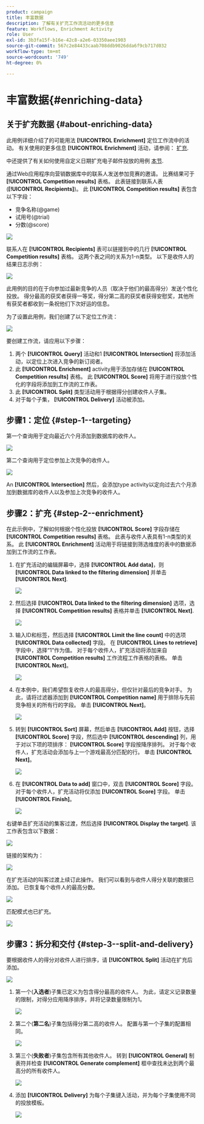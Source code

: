 ```yaml
---
product: campaign
title: 丰富数据
description: 了解有关扩充工作流活动的更多信息
feature: Workflows, Enrichment Activity
role: User
exl-id: 3b3fa15f-b16e-42c8-a2e6-03350aee1903
source-git-commit: 567c2e84433caab708ddb9026dda6f9cb717d032
workflow-type: tm+mt
source-wordcount: '749'
ht-degree: 0%

---
```


# 丰富数据{#enriching-data}



## 关于扩充数据 {#about-enriching-data}

此用例详细介绍了的可能用法 **[!UICONTROL Enrichment]** 定位工作流中的活动。 有关使用的更多信息 **[!UICONTROL Enrichment]** 活动，请参阅： [扩充](enrichment.md).

中还提供了有关如何使用自定义日期扩充电子邮件投放的用例 [本节](email-enrichment-with-custom-date-fields.md).

通过Web应用程序向营销数据库中的联系人发送参加竞赛的邀请。 比赛结果可于 **[!UICONTROL Competition results]** 表格。 此表链接到联系人表(**[!UICONTROL Recipients]**)。 此 **[!UICONTROL Competition results]** 表包含以下字段：

* 竞争名称(@game)
* 试用号(@trial)
* 分数(@score)

![](assets/uc1_enrich_1.png)

联系人在 **[!UICONTROL Recipients]** 表可以链接到中的几行 **[!UICONTROL Competition results]** 表格。 这两个表之间的关系为1-n类型。 以下是收件人的结果日志示例：

![](assets/uc1_enrich_2.png)

此用例的目的在于向参加过最新竞争的人员（取决于他们的最高得分）发送个性化投放。 得分最高的获奖者获得一等奖，得分第二高的获奖者获得安慰奖，其他所有获奖者都收到一条祝他们下次好运的信息。

为了设置此用例，我们创建了以下定位工作流：

![](assets/uc1_enrich_3.png)

要创建工作流，请应用以下步骤：

1. 两个 **[!UICONTROL Query]** 活动和1 **[!UICONTROL Intersection]** 将添加活动，以定位上次进入竞争的新订阅者。
1. 此 **[!UICONTROL Enrichment]** activity用于添加存储在 **[!UICONTROL Competition results]** 表格。 此 **[!UICONTROL Score]** 将用于进行投放个性化的字段将添加到工作流的工作表。
1. 此 **[!UICONTROL Split]** 类型活动用于根据得分创建收件人子集。
1. 对于每个子集， **[!UICONTROL Delivery]** 活动被添加。

## 步骤1：定位 {#step-1--targeting}

第一个查询用于定向最近六个月添加到数据库的收件人。

![](assets/uc1_enrich_4.png)

第二个查询用于定位参加上次竞争的收件人。

![](assets/uc1_enrich_5.png)

An **[!UICONTROL Intersection]** 然后，会添加type activity以定向过去六个月添加到数据库的收件人以及参加上次竞争的收件人。

## 步骤2：扩充 {#step-2--enrichment}

在此示例中，了解如何根据个性化投放 **[!UICONTROL Score]** 字段存储在 **[!UICONTROL Competition results]** 表格。 此表与收件人表具有1-n类型的关系。 此 **[!UICONTROL Enrichment]** 活动用于将链接到筛选维度的表中的数据添加到工作流的工作表。

1. 在扩充活动的编辑屏幕中，选择 **[!UICONTROL Add data]**，则 **[!UICONTROL Data linked to the filtering dimension]** 并单击 **[!UICONTROL Next]**.

   ![](assets/uc1_enrich_6.png)

1. 然后选择 **[!UICONTROL Data linked to the filtering dimension]** 选项，选择 **[!UICONTROL Competition results]** 表格并单击 **[!UICONTROL Next]**.

   ![](assets/uc1_enrich_7.png)

1. 输入ID和标签，然后选择 **[!UICONTROL Limit the line count]** 中的选项 **[!UICONTROL Data collected]** 字段。 在 **[!UICONTROL Lines to retrieve]** 字段中，选择“1”作为值。 对于每个收件人，扩充活动将添加来自 **[!UICONTROL Competition results]** 工作流程工作表格的表格。 单击 **[!UICONTROL Next]**。

   ![](assets/uc1_enrich_8.png)

1. 在本例中，我们希望恢复收件人的最高得分，但仅针对最后的竞争对手。 为此，请将过滤器添加到 **[!UICONTROL Competition name]** 用于排除与先前竞争相关的所有行的字段。 单击 **[!UICONTROL Next]**。

   ![](assets/uc1_enrich_9.png)

1. 转到 **[!UICONTROL Sort]** 屏幕，然后单击 **[!UICONTROL Add]** 按钮，选择 **[!UICONTROL Score]** 字段，然后选中 **[!UICONTROL descending]** 列，用于对以下项的项排序： **[!UICONTROL Score]** 字段按降序排列。 对于每个收件人，扩充活动会添加与上一个游戏最高分匹配的行。 单击 **[!UICONTROL Next]**。

   ![](assets/uc1_enrich_10.png)

1. 在 **[!UICONTROL Data to add]** 窗口中，双击 **[!UICONTROL Score]** 字段。 对于每个收件人，扩充活动将仅添加 **[!UICONTROL Score]** 字段。 单击 **[!UICONTROL Finish]**。

   ![](assets/uc1_enrich_11.png)

右键单击扩充活动的集客过渡，然后选择 **[!UICONTROL Display the target]**. 该工作表包含以下数据：

![](assets/uc1_enrich_13.png)

链接的架构为：

![](assets/uc1_enrich_15.png)

在扩充活动的叫客过渡上续订此操作。 我们可以看到与收件人得分关联的数据已添加。 已恢复每个收件人的最高分数。

![](assets/uc1_enrich_12.png)

匹配模式也已扩充。

![](assets/uc1_enrich_14.png)

## 步骤3：拆分和交付 {#step-3--split-and-delivery}

要根据收件人的得分对收件人进行排序，请 **[!UICONTROL Split]** 活动在扩充后添加。

![](assets/uc1_enrich_18.png)

1. 第一个(**入选者**)子集已定义为包含得分最高的收件人。 为此，请定义记录数量的限制，对得分应用降序排序，并将记录数量限制为1。

   ![](assets/uc1_enrich_16.png)

1. 第二个(**第二名**)子集包括得分第二高的收件人。 配置与第一个子集的配置相同。

   ![](assets/uc1_enrich_17.png)

1. 第三个(**失败者**)子集包含所有其他收件人。 转到 **[!UICONTROL General]** 制表符并检查 **[!UICONTROL Generate complement]** 框中查找未达到两个最高分的所有收件人。

   ![](assets/uc1_enrich_19.png)

1. 添加 **[!UICONTROL Delivery]** 为每个子集键入活动，并为每个子集使用不同的投放模板。

   ![](assets/uc1_enrich_20.png)
